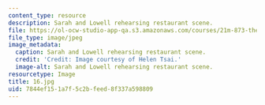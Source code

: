 ```yaml
---
content_type: resource
description: Sarah and Lowell rehearsing restaurant scene.
file: https://ol-ocw-studio-app-qa.s3.amazonaws.com/courses/21m-873-theater-arts-topics-fall-2004-january-iap-2005/7844ef151a7f5c2bfeed8f337a598809_16.jpg
file_type: image/jpeg
image_metadata:
  caption: Sarah and Lowell rehearsing restaurant scene.
  credit: 'Credit: Image courtesy of Helen Tsai.'
  image-alt: Sarah and Lowell rehearsing restaurant scene.
resourcetype: Image
title: 16.jpg
uid: 7844ef15-1a7f-5c2b-feed-8f337a598809
---
```

